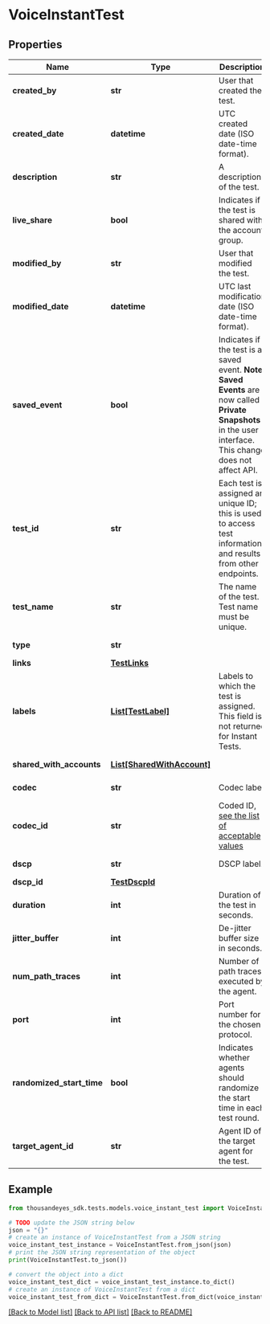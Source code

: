 # VoiceInstantTest


## Properties

Name | Type | Description | Notes
------------ | ------------- | ------------- | -------------
**created_by** | **str** | User that created the test. | [optional] [readonly] 
**created_date** | **datetime** | UTC created date (ISO date-time format). | [optional] [readonly] 
**description** | **str** | A description of the test. | [optional] 
**live_share** | **bool** | Indicates if the test is shared with the account group. | [optional] [readonly] 
**modified_by** | **str** | User that modified the test. | [optional] [readonly] 
**modified_date** | **datetime** | UTC last modification date (ISO date-time format). | [optional] [readonly] 
**saved_event** | **bool** | Indicates if the test is a saved event.  **Note**: **Saved Events** are now called **Private Snapshots** in the user interface. This change does not affect API.  | [optional] [readonly] 
**test_id** | **str** | Each test is assigned an unique ID; this is used to access test information and results from other endpoints. | [optional] [readonly] 
**test_name** | **str** | The name of the test. Test name must be unique. | [optional] 
**type** | **str** |  | [optional] [readonly] 
**links** | [**TestLinks**](TestLinks.md) |  | [optional] 
**labels** | [**List[TestLabel]**](TestLabel.md) | Labels to which the test is assigned. This field is not returned for Instant Tests. | [optional] [readonly] 
**shared_with_accounts** | [**List[SharedWithAccount]**](SharedWithAccount.md) |  | [optional] [readonly] 
**codec** | **str** | Codec label | [optional] [readonly] 
**codec_id** | **str** | Coded ID, [see the list of acceptable values](https://docs.thousandeyes.com/product-documentation/internet-and-wan-monitoring/tests/working-with-test-settings#rtp-stream-advanced-settings-tab) | [optional] 
**dscp** | **str** | DSCP label. | [optional] [readonly] 
**dscp_id** | [**TestDscpId**](TestDscpId.md) |  | [optional] 
**duration** | **int** | Duration of the test in seconds. | [optional] [default to 5]
**jitter_buffer** | **int** | De-jitter buffer size in seconds. | [optional] [default to 40]
**num_path_traces** | **int** | Number of path traces executed by the agent. | [optional] [default to 3]
**port** | **int** | Port number for the chosen protocol. | [optional] 
**randomized_start_time** | **bool** | Indicates whether agents should randomize the start time in each test round. | [optional] [default to False]
**target_agent_id** | **str** | Agent ID of the target agent for the test. | 

## Example

```python
from thousandeyes_sdk.tests.models.voice_instant_test import VoiceInstantTest

# TODO update the JSON string below
json = "{}"
# create an instance of VoiceInstantTest from a JSON string
voice_instant_test_instance = VoiceInstantTest.from_json(json)
# print the JSON string representation of the object
print(VoiceInstantTest.to_json())

# convert the object into a dict
voice_instant_test_dict = voice_instant_test_instance.to_dict()
# create an instance of VoiceInstantTest from a dict
voice_instant_test_from_dict = VoiceInstantTest.from_dict(voice_instant_test_dict)
```
[[Back to Model list]](../README.md#documentation-for-models) [[Back to API list]](../README.md#documentation-for-api-endpoints) [[Back to README]](../README.md)


